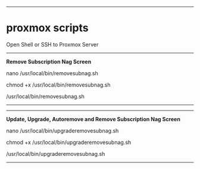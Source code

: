--------------------------------------------
# proxmox scripts
Open Shell or SSH to Proxmox Server

--------------------------------------------
**Remove Subscription Nag Screen**

nano /usr/local/bin/removesubnag.sh

chmod +x /usr/local/bin/removesubnag.sh

/usr/local/bin/removesubnag.sh

--------------------------------------------

--------------------------------------------
**Update, Upgrade, Autoremove and Remove Subscription Nag Screen**

nano /usr/local/bin/upgraderemovesubnag.sh

chmod +x /usr/local/bin/upgraderemovesubnag.sh

/usr/local/bin/upgraderemovesubnag.sh

--------------------------------------------
